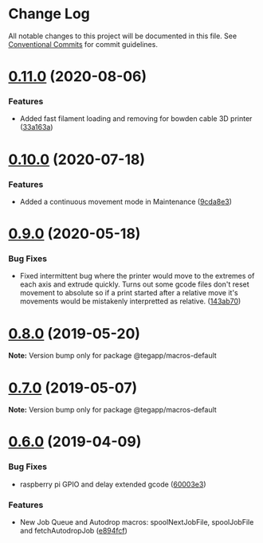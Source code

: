# Change Log

All notable changes to this project will be documented in this file.
See [Conventional Commits](https://conventionalcommits.org) for commit guidelines.

# [0.11.0](https://github.com/tegapp/teg/compare/v0.10.1...v0.11.0) (2020-08-06)


### Features

* Added fast filament loading and removing for bowden cable 3D printer ([33a163a](https://github.com/tegapp/teg/commit/33a163a))





# [0.10.0](https://github.com/tegapp/teg/compare/v0.9.1...v0.10.0) (2020-07-18)


### Features

* Added a continuous movement mode in Maintenance ([9cda8e3](https://github.com/tegapp/teg/commit/9cda8e3))





# [0.9.0](https://github.com/tegapp/teg/compare/v0.8.0...v0.9.0) (2020-05-18)


### Bug Fixes

* Fixed intermittent bug where the printer would move to the extremes of each axis and extrude quickly. Turns out some gcode files don't reset movement to absolute so if a print started after a relative move it's movements would be mistakenly interpretted as relative. ([143ab70](https://github.com/tegapp/teg/commit/143ab70))





# [0.8.0](https://github.com/teg/teg/compare/v0.7.0...v0.8.0) (2019-05-20)

**Note:** Version bump only for package @tegapp/macros-default





# [0.7.0](https://github.com/teg/teg/compare/v0.6.0...v0.7.0) (2019-05-07)

**Note:** Version bump only for package @tegapp/macros-default





# [0.6.0](https://github.com/teg/teg/compare/v0.5.10...v0.6.0) (2019-04-09)


### Bug Fixes

* raspberry pi GPIO and delay extended gcode ([60003e3](https://github.com/teg/teg/commit/60003e3))


### Features

* New Job Queue and Autodrop macros: spoolNextJobFile, spoolJobFile and fetchAutodropJob ([e894fcf](https://github.com/teg/teg/commit/e894fcf))
